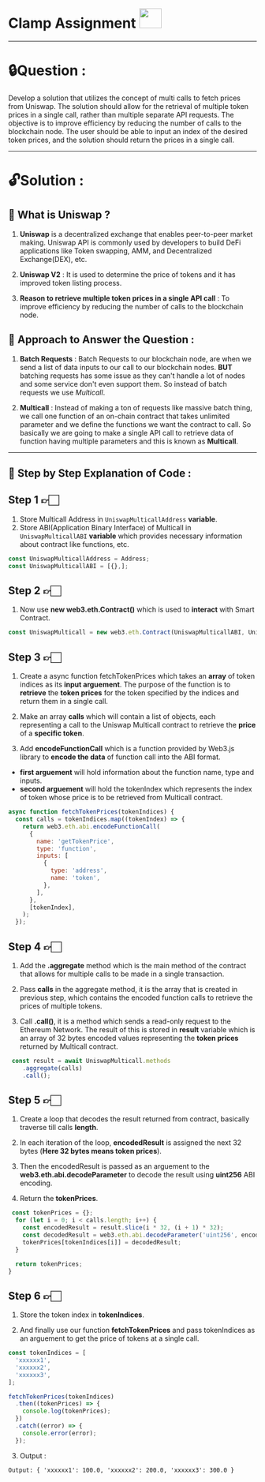# Clamp Assignment <img src="https://media.giphy.com/media/3o7Zen3RCzrnhHnSkU/giphy.gif" width="45" height="40" />

---

# 🔒Question :

Develop a solution that utilizes the concept of multi calls to fetch prices from Uniswap. The solution should allow for the retrieval of multiple token prices in a single call, rather than multiple separate API requests. The objective is to improve efficiency by reducing the number of calls to the blockchain node. The user should be able to input an index of the desired token prices, and the solution should return the prices in a single call.

---

# 🔓Solution :

## 🔑 What is Uniswap ?

1. **Uniswap** is a decentralized exchange that enables peer-to-peer market making. Uniswap API is commonly used by developers to build DeFi applications like Token swapping, AMM, and Decentralized Exchange(DEX), etc.

2. **Uniswap V2** : It is used to determine the price of tokens and it has improved token listing process.

3. **Reason to retrieve multiple token prices in a single API call** : To improve efficiency by reducing the number of calls to the blockchain node.

## 🔑 Approach to Answer the Question :

1. **Batch Requests** : Batch Requests to our blockchain node, are when we send a list of data inputs to our call to our blockchain nodes. **BUT** batching requests has some issue as they can't handle a lot of nodes and some service don't even support them. So instead of batch requests we use _Multicall_.

2. **Multicall** : Instead of making a ton of requests like massive batch thing, we call one function of an on-chain contract that takes unlimited parameter and we define the functions we want the contract to call. So basically we are going to make a single API call to retrieve data of function having multiple parameters and this is known as **Multicall**.

---

## 🔑 Step by Step Explanation of Code :

## Step 1 👉🏻

1. Store Multicall Address in `UniswapMulticallAddress` **variable**.
2. Store ABI(Application Binary Interface) of Multicall in `UniswapMulticallABI` **variable** which provides necessary information about contract like functions, etc.

```web3.js
const UniswapMulticallAddress = Address;
const UniswapMulticallABI = [{},];
```

## Step 2 👉🏻

1. Now use **new web3.eth.Contract()** which is used to **interact** with Smart Contract.

```web3.js
const UniswapMulticall = new web3.eth.Contract(UniswapMulticallABI, UniswapMulticallAddress);
```

## Step 3 👉🏻

1. Create a async function fetchTokenPrices which takes an **array** of token indices as its **input arguement**. The purpose of the function is to **retrieve** the **token prices** for the token specified by the indices and return them in a single call.

2. Make an array **calls** which will contain a list of objects, each representing a call to the Uniswap Multicall contract to retrieve the **price** of a **specific token**.

3. Add **encodeFunctionCall** which is a function provided by Web3.js library to **encode the data** of function call into the ABI format.

- **first arguement** will hold information about the function name, type and inputs.
- **second arguement** will hold the tokenIndex which represents the index of token whose price is to be retrieved from Multicall contract.

```web3.js
async function fetchTokenPrices(tokenIndices) {
  const calls = tokenIndices.map((tokenIndex) => {
    return web3.eth.abi.encodeFunctionCall(
      {
        name: 'getTokenPrice',
        type: 'function',
        inputs: [
          {
            type: 'address',
            name: 'token',
          },
        ],
      },
      [tokenIndex],
    );
  });
```

## Step 4 👉🏻

1. Add the **.aggregate** method which is the main method of the contract that allows for multiple calls to be made in a single transaction.

2. Pass **calls** in the aggregate method, it is the array that is created in previous step, which contains the encoded function calls to retrieve the prices of multiple tokens.

3. Call **.call()**, it is a method which sends a read-only request to the Ethereum Network. The result of this is stored in **result** variable which is an array of 32 bytes encoded values representing the **token prices** returned by Multicall contract.

```web3.js
 const result = await UniswapMulticall.methods
    .aggregate(calls)
    .call();
```

## Step 5 👉🏻

1. Create a loop that decodes the result returned from contract, basically traverse till calls **length**.

2. In each iteration of the loop, **encodedResult** is assigned the next 32 bytes (**Here 32 bytes means token prices**).

3. Then the encodedResult is passed as an arguement to the **web3.eth.abi.decodeParameter** to decode the result using **uint256** ABI encoding.

4. Return the **tokenPrices**.

```web3.js
 const tokenPrices = {};
  for (let i = 0; i < calls.length; i++) {
    const encodedResult = result.slice(i * 32, (i + 1) * 32);
    const decodedResult = web3.eth.abi.decodeParameter('uint256', encodedResult);
    tokenPrices[tokenIndices[i]] = decodedResult;
  }

  return tokenPrices;
}
```

## Step 6 👉🏻

1. Store the token index in **tokenIndices**.

2. And finally use our function **fetchTokenPrices** and pass tokenIndices as an arguement to get the price of tokens at a single call.

```web3.js
const tokenIndices = [
  'xxxxxx1',
  'xxxxxx2',
  'xxxxxx3',
];

fetchTokenPrices(tokenIndices)
  .then((tokenPrices) => {
    console.log(tokenPrices);
  })
  .catch((error) => {
    console.error(error);
  });
```

3. Output :

```
Output: { 'xxxxxx1': 100.0, 'xxxxxx2': 200.0, 'xxxxxx3': 300.0 }
```
